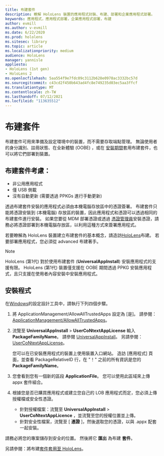 ```yaml
---
title: 布建套件
description: 瞭解 HoloLens 裝置的應用程式封裝、布建、部署和企業應用程式部署。
keywords: 應用程式，應用程式部署，企業應用程式部署，布建
author: evmill
ms.author: v-evmill
ms.date: 6/22/2020
ms.prod: hololens
ms.sitesec: library
ms.topic: article
ms.localizationpriority: medium
audience: HoloLens
manager: yannisle
appliesto:
- HoloLens (1st gen)
- HoloLens 2
ms.openlocfilehash: 5aa554f9e7fdc09c3112b628e0978ac3332bc57d
ms.sourcegitcommit: c43cd2f450b643ad4fc8e749235d03ec5aa3ffcf
ms.translationtype: MT
ms.contentlocale: zh-TW
ms.lasthandoff: 07/12/2021
ms.locfileid: "113635512"
---
```

# <a name="provisioning-package"></a>布建套件

布建套件可用來準備及設定環境中的裝置，而不需要存取端點管理。 無論使用者的身分識別、註冊狀態、在全新體驗 (OOBE) ，或在 [安裝期間](/hololens/hololens-provisioning##apply-a-provisioning-package-to-hololens-during-setup)套用布建套件，也可以將它們部署到裝置。

## <a name="provisioning-packages-considerations"></a>布建套件考慮：

* 非公用應用程式
* 僅 USB 側載
* 沒有自動更新 (需要透過 PPKGs 進行手動更新) 

透過布建套件安裝的應用程式必須由本機電腦存放區中的憑證簽署。 布建套件只能將憑證安裝到 (本機電腦) 存放區的裝置，因此應用程式和憑證可以透過相同的布建套件進行安裝。 如果您要從 MDM 部署憑證或透過 [憑證管理員](certificate-manager.md)安裝憑證，請務必將憑證部署到本機電腦存放區，以利用這種方式來簽署應用程式。

若要瞭解為 HoloLens 裝置建立布建套件的基本概念，請造訪[HoloLens](/hololens/hololens-provisioning)布建。 若要部署應用程式，您必須從 advanced 布建著手。

> [!NOTE]
> HoloLens (第1代) 對於使用布建套件 (**UniversalAppInstall**) 安裝應用程式的支援有限。 HoloLens (第1代) 裝置僅支援在 OOBE 期間透過 PPKG 安裝應用程式，且只支援在使用者內容安裝中安裝應用程式。

## <a name="setup"></a>安裝程式

在[Windows](https://www.microsoft.com/store/productId/9NBLGGH4TX22)的設定設計工具中，請執行下列四個步驟。

1. 將 ApplicationManagement/AllowAllTrustedApps 設定為 [是]。 請參閱： [ApplicationManagement/AllowAllTrustedApps](/windows/client-management/mdm/policy-csp-applicationmanagement#applicationmanagement-allowalltrustedapps)。

2. 流覽至 **UniversalAppInstall**  >  **UserCoNtextAppLicense** 輸入 **PackageFamilyName**。 請參閱 [UniversalAppInstall](/windows/configuration/wcd/wcd-universalappinstall)。 另請參閱： [UserCoNtextAppLicense](/windows/configuration/wcd/wcd-universalappinstall#usercontextapplicense)。

   您可以在已安裝應用程式的裝置上使用裝置入口網站。 造訪 [應用程式] 頁面，並查看 PackageRelativeID 行，在 "！" 之前的所有資訊是您的 **PackageFamilyName**。

3. 您會看到您有一個新的區段 **ApplicationFile**。 您可以使用此區域來上傳 appx 套件組合。

4. 根據您是否已購買應用程式或建立您自己的 LOB 應用程式而定，您必須上傳授權檔或安全性憑證。

    - 針對授權檔案：流覽至 **UniversalAppInstall**  >  **UserCoNtextAppLicence** ，並流覽至您的授權位置並上傳。
    - 針對安全性檔案，流覽至 [ **憑證** ]，然後選取您的憑證，以與 .appx 配套一起安裝。

請務必將您的專案儲存到安全的位置。 然後將它 **匯出** 為布建 **套件**。  

另請參閱：將布建[套件套用至 HoloLens](/hololens/hololens-provisioning#apply-a-provisioning-package-to-hololens-during-setup)。
